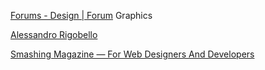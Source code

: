 
[Forums - Design | Forum](https://www.design.rocks/)
Graphics

[Alessandro Rigobello](https://www.sndrgb.com/)

[Smashing Magazine — For Web Designers And Developers](https://www.smashingmagazine.com/)
